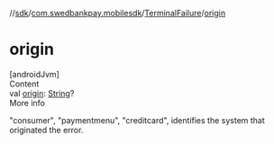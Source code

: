//[sdk](../../../index.md)/[com.swedbankpay.mobilesdk](../index.md)/[TerminalFailure](index.md)/[origin](origin.md)



# origin  
[androidJvm]  
Content  
val [origin](origin.md): [String](https://kotlinlang.org/api/latest/jvm/stdlib/kotlin/-string/index.html)?  
More info  


"consumer", "paymentmenu", "creditcard", identifies the system that originated the error.

  



